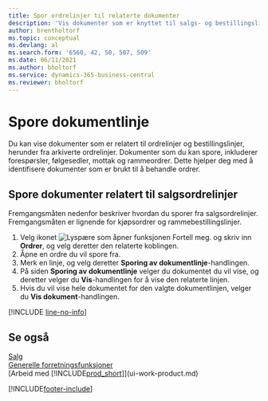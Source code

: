 ```yaml
---
title: Spor ordrelinjer til relaterte dokumenter
description: 'Vis dokumenter som er knyttet til salgs- og bestillingslinjer, for eksempel tilbud, leveringer, mottak og rammeordrer, for å identifisere dokumenter som brukes til å behandle ordrer.'
author: brentholtorf
ms.topic: conceptual
ms.devlang: al
ms.search.form: '6560, 42, 50, 507, 509'
ms.date: 06/11/2021
ms.author: bholtorf
ms.service: dynamics-365-business-central
ms.reviewer: bholtorf
---
```

# <a name="track-document-lines"></a>Spore dokumentlinje
Du kan vise dokumenter som er relatert til ordrelinjer og bestillingslinjer, herunder fra arkiverte ordrelinjer. Dokumenter som du kan spore, inkluderer forespørsler, følgesedler, mottak og rammeordrer. Dette hjelper deg med å identifisere dokumenter som er brukt til å behandle ordrer.  

## <a name="to-track-documents-related-to-a-sales-order-line"></a>Spore dokumenter relatert til salgsordrelinjer
Fremgangsmåten nedenfor beskriver hvordan du sporer fra salgsordrelinjer. Fremgangsmåten er lignende for kjøpsordrer og rammebestillingslinjer.

1.  Velg ikonet ![Lyspære som åpner funksjonen Fortell meg.](media/ui-search/search_small.png "Fortell hva du vil gjøre") og skriv inn **Ordrer**, og velg deretter den relaterte koblingen.  
2.  Åpne en ordre du vil spore fra.  
3.  Merk en linje, og velg deretter **Sporing av dokumentlinje**-handlingen.
4. På siden **Sporing av dokumentlinje** velger du dokumentet du vil vise, og deretter velger du **Vis**-handlingen for å vise den relaterte linjen.
5. Hvis du vil vise hele dokumentet for den valgte dokumentlinjen, velger du **Vis dokument**-handlingen.

[!INCLUDE [line-no-info](includes/line-no-info.md)]

## <a name="see-also"></a>Se også
[Salg](sales-manage-sales.md)  
[Generelle forretningsfunksjoner](ui-across-business-areas.md)  
[Arbeid med [!INCLUDE[prod_short](includes/prod_short.md)]](ui-work-product.md)


[!INCLUDE[footer-include](includes/footer-banner.md)]
